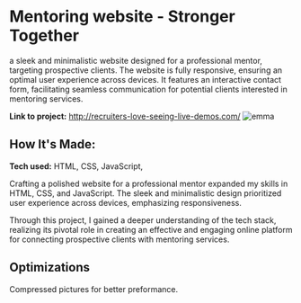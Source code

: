# Mentoring website - Stronger Together

a sleek and minimalistic website designed for a professional
mentor, targeting prospective clients. The website is fully responsive, ensuring an optimal user experience across devices. 
It features an interactive contact form, facilitating seamless communication for potential clients interested in mentoring services.


**Link to project:** http://recruiters-love-seeing-live-demos.com/
![emma](https://github.com/kev-er/stronger-together-mentoring/assets/81853888/e2d8be36-88b8-4f0d-9442-e585213da045)

## How It's Made:

**Tech used:** HTML, CSS, JavaScript,

Crafting a polished website for a professional mentor expanded my skills in HTML, CSS, and JavaScript. The sleek and minimalistic design prioritized user experience across devices, emphasizing responsiveness.

Through this project, I gained a deeper understanding of the tech stack, realizing its pivotal role in creating an effective and engaging online platform for connecting prospective clients with mentoring services.

## Optimizations

Compressed pictures for better preformance. 





